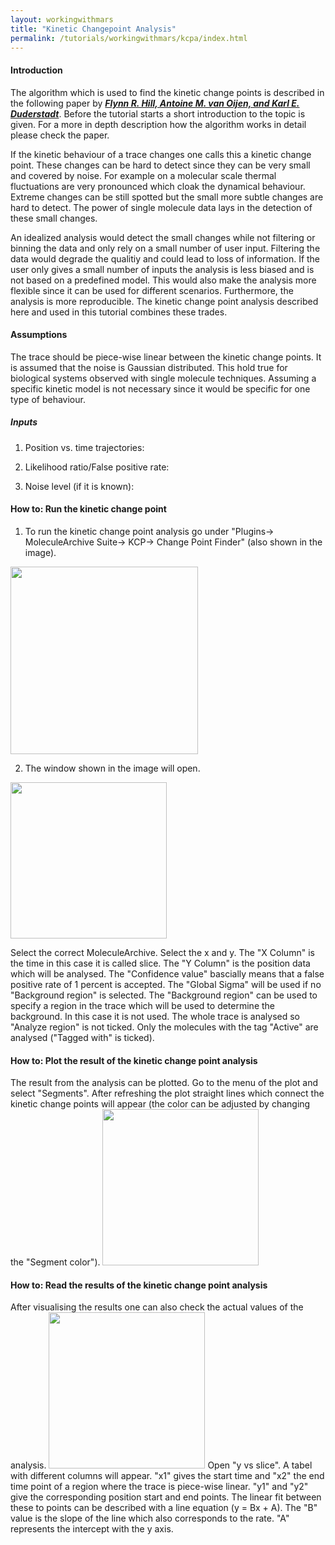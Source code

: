 ```yaml
---
layout: workingwithmars
title: "Kinetic Changepoint Analysis"
permalink: /tutorials/workingwithmars/kcpa/index.html
---
```


#### Introduction
The algorithm which is used to find the kinetic change points is described in the following paper by ***[Flynn R. Hill, Antoine M. van Oijen, and   Karl E. Duderstadt]( https://doi.org/10.1063/1.5009387)***. Before the tutorial starts a short introduction to the topic is given. For a more in depth description how the algorithm works in detail please check the paper.

If the kinetic behaviour of a trace changes one calls this a kinetic change point. These changes can be hard to detect since they can be very small
and covered by noise. For example on a molecular scale thermal fluctuations are very pronounced which cloak the dynamical behaviour. Extreme changes can be still spotted but the small more subtle changes are hard to detect. The power of single molecule data lays in the detection of these small changes.

An idealized analysis would detect the small changes while not filtering or binning the data and only rely on a small number of user input. Filtering the data would degrade the qualitiy and could lead to loss of information. If the user only gives a small number of inputs the analysis is less biased and is not based on a predefined model. This would also make the analysis more flexible since it can be used for different scenarios. Furthermore, the analysis is more reproducible. The kinetic change point analysis described here and used in this tutorial combines these trades.

#### Assumptions
The trace should be piece-wise linear between the kinetic change points. It is assumed that the noise is Gaussian distributed. This hold true for biological systems observed with single molecule techniques. Assuming a specific kinetic model is not necessary since it would be specific for one type of behaviour.

##### Inputs
1. Position vs. time trajectories:

2. Likelihood ratio/False positive rate:

3. Noise level (if it is known):

#### How to: Run the kinetic change point
1. To run the kinetic change point analysis go under "Plugins-> MoleculeArchive Suite-> KCP-> Change Point Finder" (also shown in the image).
<img src='{{site.baseurl}}/tutorials/img/kcpa/img1.png' width='300' />

2. The window shown in the image will open.
<img src='{{site.baseurl}}/tutorials/img/kcpa/img2.png' width='250' />

Select the correct MoleculeArchive. Select the x and y. The "X Column" is the time in this case it is called slice. The "Y Column" is the position data which will be analysed. The "Confidence value" bascially means that a false positive rate of 1 percent is accepted. The "Global Sigma" will be used if no "Background region" is selected. The "Background region" can be used to specify a region in the trace which will be used to determine the background. In this case it is not used. The whole trace is analysed so "Analyze region" is not ticked. Only the molecules with the tag "Active" are analysed ("Tagged with" is ticked).

#### How to: Plot the result of the kinetic change point analysis
The result from the analysis can be plotted. Go to the menu of the plot and select "Segments". After refreshing the plot straight lines which connect the kinetic change points will appear (the color can be adjusted by changing the "Segment color").
<img src='{{site.baseurl}}/tutorials/img/kcpa/img3.png' width='250' />

#### How to: Read the results of the kinetic change point analysis
After visualising the results one can also check the actual values of the analysis.
<img src='{{site.baseurl}}/tutorials/img/kcpa/img4.png' width='250' />
Open "y vs slice". A tabel with different columns will appear. "x1" gives the start time and "x2" the end time point of a region where the trace is piece-wise linear. "y1" and "y2" give the corresponding position start and end points. The linear fit between these to points can be described with a line equation (y = Bx + A). The "B" value is the slope of the line which also corresponds to the rate. "A" represents the intercept with the y axis. 
